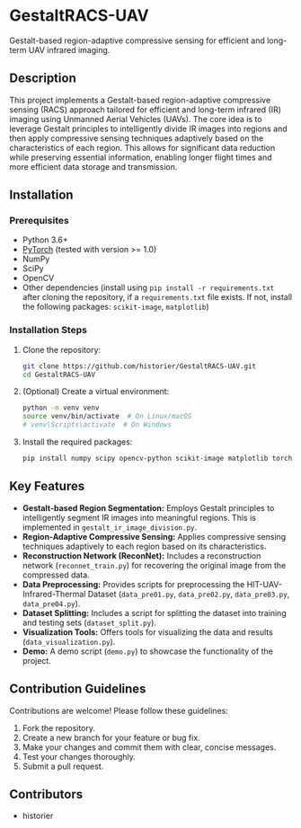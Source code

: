 # GestaltRACS-UAV

Gestalt-based region-adaptive compressive sensing for efficient and long-term UAV infrared imaging.

## Description

This project implements a Gestalt-based region-adaptive compressive sensing (RACS) approach tailored for efficient and long-term infrared (IR) imaging using Unmanned Aerial Vehicles (UAVs). The core idea is to leverage Gestalt principles to intelligently divide IR images into regions and then apply compressive sensing techniques adaptively based on the characteristics of each region. This allows for significant data reduction while preserving essential information, enabling longer flight times and more efficient data storage and transmission.

## Installation

### Prerequisites

*   Python 3.6+
*   [PyTorch](https://pytorch.org/) (tested with version >= 1.0)
*   NumPy
*   SciPy
*   OpenCV
*   Other dependencies (install using `pip install -r requirements.txt` after cloning the repository, if a `requirements.txt` file exists.  If not, install the following packages: `scikit-image`, `matplotlib`)

### Installation Steps

1.  Clone the repository:

    ```bash
    git clone https://github.com/historier/GestaltRACS-UAV.git
    cd GestaltRACS-UAV
    ```

2.  (Optional) Create a virtual environment:

    ```bash
    python -m venv venv
    source venv/bin/activate  # On Linux/macOS
    # venv\Scripts\activate  # On Windows
    ```

3.  Install the required packages:

    ```bash
    pip install numpy scipy opencv-python scikit-image matplotlib torch torchvision
    ```

## Key Features

*   **Gestalt-based Region Segmentation:** Employs Gestalt principles to intelligently segment IR images into meaningful regions.  This is implemented in `gestalt_ir_image_division.py`.
*   **Region-Adaptive Compressive Sensing:** Applies compressive sensing techniques adaptively to each region based on its characteristics.
*   **Reconstruction Network (ReconNet):** Includes a reconstruction network (`reconnet_train.py`) for recovering the original image from the compressed data.
*   **Data Preprocessing:** Provides scripts for preprocessing the HIT-UAV-Infrared-Thermal Dataset (`data_pre01.py`, `data_pre02.py`, `data_pre03.py`, `data_pre04.py`).
*   **Dataset Splitting:** Includes a script for splitting the dataset into training and testing sets (`dataset_split.py`).
*   **Visualization Tools:** Offers tools for visualizing the data and results (`data_visualization.py`).
*   **Demo:** A demo script (`demo.py`) to showcase the functionality of the project.

## Contribution Guidelines

Contributions are welcome! Please follow these guidelines:

1.  Fork the repository.
2.  Create a new branch for your feature or bug fix.
3.  Make your changes and commit them with clear, concise messages.
4.  Test your changes thoroughly.
5.  Submit a pull request.

## Contributors

*   historier
```